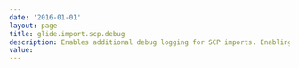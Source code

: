 ```yaml
---
date: '2016-01-01'
layout: page
title: glide.import.scp.debug
description: Enables additional debug logging for SCP imports. Enabling this property causes the instance to log all outgoing and incoming messages during the SSH session.
value:  
---
```

